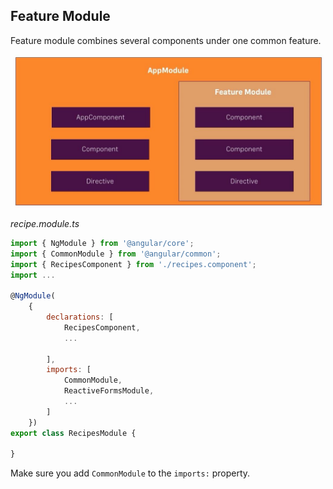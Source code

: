 ## Feature Module
Feature module combines several components under one common feature.

![feature](https://github.com/vgorbic1/Tutorials/blob/master/JavaScript/Angular%204/images/fm.jpg)

*recipe.module.ts*
```javascript
import { NgModule } from '@angular/core';
import { CommonModule } from '@angular/common';
import { RecipesComponent } from './recipes.component';
import ...

@NgModule(
    {
        declarations: [
            RecipesComponent,
            ...
            
        ],
        imports: [
            CommonModule,
            ReactiveFormsModule,
            ...
        ]
    })
export class RecipesModule {

}
```
Make sure you add `CommonModule` to the `imports:` property.
